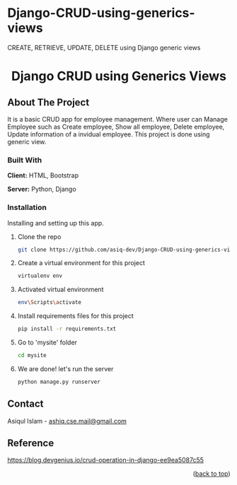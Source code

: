 # Django-CRUD-using-generics-views
CREATE, RETRIEVE, UPDATE, DELETE using Django generic views

<div align="center">
<h1>Django CRUD using Generics Views </div>
</div>

## About The Project
<!-- ![Alt text](employee.gif) -->

It is a basic CRUD app for employee management. Where user can Manage Employee such as Create employee, Show all employee, Delete employee, Update information of a invidual employee. This project is done using generic view.


### Built With
**Client:** HTML, Bootstrap

**Server:** Python, Django



### Installation

Installing and setting up this app.


1. Clone the repo
   ```sh
   git clone https://github.com/asiq-dev/Django-CRUD-using-generics-views.git
   ```
2. Create a virtual environment for this project
   ```sh
   virtualenv env
   ```

3. Activated virtual environment
   ```sh
   env\Scripts\activate
   ```

4. Install requirements files for this project
   ```sh
   pip install -r requirements.txt
   ```


5. Go to 'mysite' folder
   ```sh
   cd mysite
   ```

6. We are done! let's run the server
   ```sh
   python manage.py runserver
   ```

## Contact

Asiqul Islam - ashiq.cse.mail@gmail.com


## Reference
https://blog.devgenius.io/crud-operation-in-django-ee9ea5087c55


<p align="right">(<a href="#readme-top">back to top</a>)</p>
